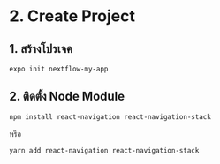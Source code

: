 
# 2. Create Project

## 1. สร้างโปรเจค 

```bash
expo init nextflow-my-app
```

## 2. ติดตั้ง Node Module 

```bash
npm install react-navigation react-navigation-stack
```

หรือ

```bash
yarn add react-navigation react-navigation-stack
```




